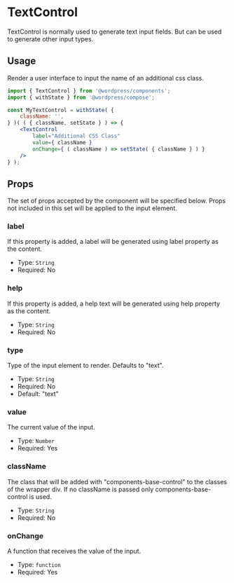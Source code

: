 # TextControl

TextControl is normally used to generate text input fields. But can be used to generate other input types.


## Usage

Render a user interface to input the name of an additional css class.

```jsx
import { TextControl } from '@wordpress/components';
import { withState } from '@wordpress/compose';

const MyTextControl = withState( {
	className: '',
} )( ( { className, setState } ) => {
	<TextControl
		label="Additional CSS Class"
		value={ className }
		onChange={ ( className ) => setState( { className } ) }
	/>
} );
```

## Props

The set of props accepted by the component will be specified below.
Props not included in this set will be applied to the input element.

### label

If this property is added, a label will be generated using label property as the content.

- Type: `String`
- Required: No

### help

If this property is added, a help text will be generated using help property as the content.

- Type: `String`
- Required: No

### type

Type of the input element to render. Defaults to "text".

- Type: `String`
- Required: No
- Default: "text"

### value

The current value of the input.

- Type: `Number`
- Required: Yes

### className

The class that will be added with "components-base-control" to the classes of the wrapper div.
If no className is passed only components-base-control is used.

- Type: `String`
- Required: No

### onChange

A function that receives the value of the input.

- Type: `function`
- Required: Yes

